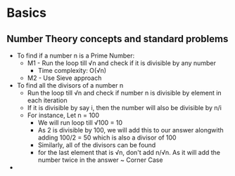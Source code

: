 # Basics
## Number Theory concepts and standard problems
- To find if a number n is a Prime Number:
  - M1 - Run the loop till √n and check if it is divisible by any number
    - Time complexity: O(√n)
  - M2 - Use Sieve approach
- To find all the divisors of a number n
  - Run the loop till √n and check if number n is divisible by element in each iteration
  - If it is divisible by say i, then the number will also be divisible by n/i
  - For instance, Let n = 100
    - We will run loop till √100 = 10
    - As 2 is divisible by 100, we will add this to our answer alongwith adding 100/2 = 50 which is also a divisor of 100
    - Similarly, all of the divisors can be found
    - for the last element that is √n, don't add n/√n. As it will add the number twice in the answer ~ Corner Case
- 
